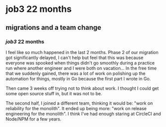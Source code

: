 # job3 22 months

## migrations and a team change

### _job3_ 22 months

I feel like so much happened in the last 2 months.
Phase 2 of our migration got significantly delayed,
I can't help but feel that this was because everyone was spooked
when things didn't go smoothly during a practice run where
another engineer and I were both on vacation...
In the free time that we suddenly gained,
there was a lot of work on polishing up the automation for things,
mostly in Go because the first part I wrote in Go.

Then came 3 weeks off trying not to think about work.
I thought I could get some open source stuff in,
but it was not to be.

The second half,
I joined a different team,
thinking it would be: "work on reliability for the monolith".
It ended up being more: "work on release engineering for the monolith".
I think I've had enough staring at CircleCI and Node/NPM for a few years.
